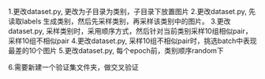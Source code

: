 1.更改dataset.py, 更改为子目录为类别，子目录下放置图片
2.更改dataset.py, 先读取labels 生成类别，然后先采样类别，再采样该类别中的图片。
3.更改dataset.py, 采样类别时，采用顺序方式，然后针对当前类别采样10组相似pair，采样10组不相似pair
4.更改dataset.py, 采样10组不相似pair时，挑选batch中表现最差的10个图片
5.更改dataset.py, 每个epoch前，类别顺序random下

6.需要新建一个验证集文件夹，做交叉验证